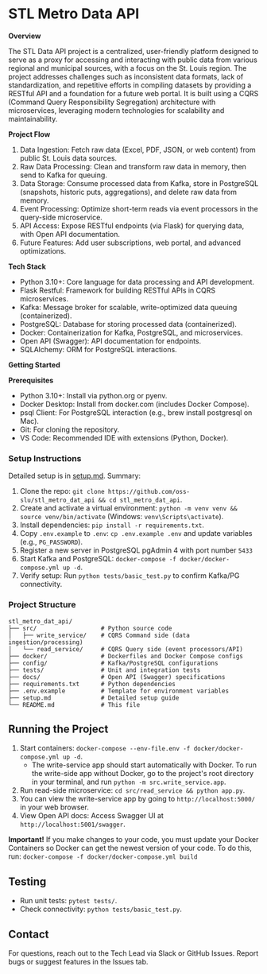 # STL Metro Data API

**Overview**

The STL Data API project is a centralized, user-friendly platform designed to serve as a proxy for accessing and interacting with public data from various regional and municipal sources, with a focus on the St. Louis region. The project addresses challenges such as inconsistent data formats, lack of standardization, and repetitive efforts in compiling datasets by providing a RESTful API and a foundation for a future web portal. It is built using a CQRS (Command Query Responsibility Segregation) architecture with microservices, leveraging modern technologies for scalability and maintainability.

**Project Flow**

1. Data Ingestion: Fetch raw data (Excel, PDF, JSON, or web content) from public St. Louis data sources.
2. Raw Data Processing: Clean and transform raw data in memory, then send to Kafka for queuing.
3. Data Storage: Consume processed data from Kafka, store in PostgreSQL (snapshots, historic puts, aggregations), and delete raw data from memory.
4. Event Processing: Optimize short-term reads via event processors in the query-side microservice.
5. API Access: Expose RESTful endpoints (via Flask) for querying data, with Open API documentation.
6. Future Features: Add user subscriptions, web portal, and advanced optimizations.

**Tech Stack**

- Python 3.10+: Core language for data processing and API development.
- Flask Restful: Framework for building RESTful APIs in CQRS microservices.
- Kafka: Message broker for scalable, write-optimized data queuing (containerized).
- PostgreSQL: Database for storing processed data (containerized).
- Docker: Containerization for Kafka, PostgreSQL, and microservices.
- Open API (Swagger): API documentation for endpoints.
- SQLAlchemy: ORM for PostgreSQL interactions.

**Getting Started**

**Prerequisites**

- Python 3.10+: Install via python.org or pyenv.
- Docker Desktop: Install from docker.com (includes Docker Compose).
- psql Client: For PostgreSQL interaction (e.g., brew install postgresql on Mac).
- Git: For cloning the repository.
- VS Code: Recommended IDE with extensions (Python, Docker).

### Setup Instructions

Detailed setup is in [setup.md](./setup.md). Summary:

1. Clone the repo: `git clone https://github.com/oss-slu/stl_metro_dat_api && cd stl_metro_dat_api`.
2. Create and activate a virtual environment: `python -m venv venv && source venv/bin/activate` (Windows: `venv\Scripts\activate`).
3. Install dependencies: `pip install -r requirements.txt`.
4. Copy `.env.example` to `.env`: `cp .env.example .env` and update variables (e.g., `PG_PASSWORD`).
5. Register a new server in PostgreSQL pgAdmin 4 with port number `5433`
6. Start Kafka and PostgreSQL: `docker-compose -f docker/docker-compose.yml up -d`.
7. Verify setup: Run `python tests/basic_test.py` to confirm Kafka/PG connectivity.

### Project Structure

```
stl_metro_dat_api/
├── src/                  # Python source code
│   ├── write_service/    # CQRS Command side (data ingestion/processing)
│   └── read_service/     # CQRS Query side (event processors/API)
├── docker/               # Dockerfiles and Docker Compose configs
├── config/               # Kafka/PostgreSQL configurations
├── tests/                # Unit and integration tests
├── docs/                 # Open API (Swagger) specifications
├── requirements.txt      # Python dependencies
├── .env.example          # Template for environment variables
├── setup.md              # Detailed setup guide
└── README.md             # This file
```

## Running the Project

1. Start containers: `docker-compose --env-file.env -f docker/docker-compose.yml up -d`.
   - The write-service app should start automatically with Docker. To run the write-side app without Docker, go to the project's root directory in your terminal, and run `python -m src.write_service.app`.
2. Run read-side microservice: `cd src/read_service && python app.py`.
3. You can view the write-service app by going to `http://localhost:5000/` in your web browser.
4. View Open API docs: Access Swagger UI at `http://localhost:5001/swagger`.

**Important!** If you make changes to your code, you must update your Docker Containers so Docker can get the newest version of your code. To do this, run: `docker-compose -f docker/docker-compose.yml build`

## Testing

- Run unit tests: `pytest tests/`.
- Check connectivity: `python tests/basic_test.py`.

## Contact

For questions, reach out to the Tech Lead via Slack or GitHub Issues. Report bugs or suggest features in the Issues tab.
